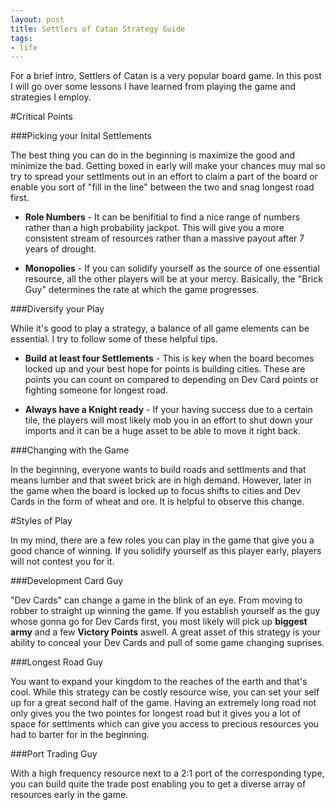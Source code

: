 ```yaml
---
layout: post
title: Settlers of Catan Strategy Guide
tags:
- life
---
```


For a brief intro, Settlers of Catan is a very popular board game. In this post I will go over some lessons I have learned from playing the game and strategies I employ.

#Critical Points

###Picking your Inital Settlements

The best thing you can do in the beginning is maximize the good and minimize the bad. Getting boxed in early will make your chances muy mal so try to spread your settlments out in an effort to claim a part of the board or enable you sort of "fill in the line" between the two and snag longest road first.

* **Role Numbers** - It can be benifitial to find a nice range of numbers rather than a high probability jackpot. This will give you a more consistent stream of resources rather than a massive payout after 7 years of drought. 

* **Monopolies** - If you can solidify yourself as the source of one essential resource, all the other players will be at your mercy. Basically, the "Brick Guy" determines the rate at which the game progresses. 

###Diversify your Play

While it's good to play a strategy, a balance of all game elements can be essential. I try to follow some of these helpful tips.

* **Build at least four Settlements** - This is key when the board becomes locked up and your best hope for points is building cities. These are points you can count on compared to depending on Dev Card points or fighting someone for longest road.

* **Always have a Knight ready** - If your having success due to a certain tile, the players will most likely mob you in an effort to shut down your imports and it can be a huge asset to be able to move it right back.

###Changing with the Game

In the beginning, everyone wants to build roads and settlments and that means lumber and that sweet brick are in high demand. However, later in the game when the board is locked up to focus shifts to cities and Dev Cards in the form of wheat and ore. It is helpful to observe this change.

#Styles of Play

In my mind, there are a few roles you can play in the game that give you a good chance of winning. If you solidify yourself as this player early, players will not contest you for it.

###Development Card Guy

"Dev Cards" can change a game in the blink of an eye. From moving to robber to straight up winning the game. If you establish yourself as the guy whose gonna go for Dev Cards first, you most likely will pick up **biggest army** and a few **Victory Points** aswell. A great asset of this strategy is your ability to conceal your Dev Cards and pull of some game changing suprises. 

###Longest Road Guy

You want to expand your kingdom to the reaches of the earth and that's cool. While this strategy can be costly resource wise, you can set your self up for a great second half of the game. Having an extremely long road not only gives you the two pointes for longest road but it gives you a lot of space for settlments which can give you access to precious resources you had to barter for in the beginning. 

###Port Trading Guy

With a high frequency resource next to a 2:1 port of the corresponding type, you can build quite the trade post enabling you to get a diverse array of resources early in the game.









